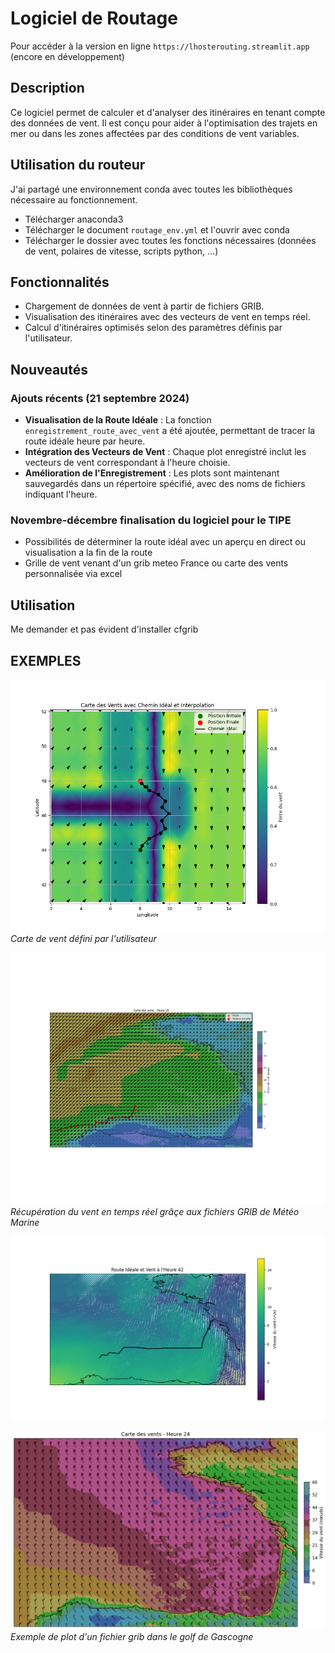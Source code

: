 # Logiciel de Routage

Pour accéder à la version en ligne `https://lhosterouting.streamlit.app` (encore en développement)
## Description

Ce logiciel permet de calculer et d'analyser des itinéraires en tenant compte des données de vent. Il est conçu pour aider à l'optimisation des trajets en mer ou dans les zones affectées par des conditions de vent variables.

## Utilisation du routeur
J'ai partagé une environnement conda avec toutes les bibliothèques nécessaire au fonctionnement.
- Télécharger anaconda3
- Télécharger le document `routage_env.yml` et l'ouvrir avec conda
- Télécharger le dossier avec toutes les fonctions nécessaires (données de vent, polaires de vitesse, scripts python, ...)

## Fonctionnalités

- Chargement de données de vent à partir de fichiers GRIB.
- Visualisation des itinéraires avec des vecteurs de vent en temps réel.
- Calcul d'itinéraires optimisés selon des paramètres définis par l'utilisateur.

## Nouveautés

### Ajouts récents (21 septembre 2024)

- **Visualisation de la Route Idéale** : La fonction `enregistrement_route_avec_vent` a été ajoutée, permettant de tracer la route idéale heure par heure.
- **Intégration des Vecteurs de Vent** : Chaque plot enregistré inclut les vecteurs de vent correspondant à l'heure choisie.
- **Amélioration de l'Enregistrement** : Les plots sont maintenant sauvegardés dans un répertoire spécifié, avec des noms de fichiers indiquant l'heure.

### Novembre-décembre finalisation du logiciel pour le TIPE
- Possibilités de déterminer la route idéal avec un aperçu en direct ou visualisation a la fin de la route
- Grille de vent venant d'un grib meteo France ou carte des vents personnalisée via excel

## Utilisation
Me demander et pas évident d'installer cfgrib 

## EXEMPLES
![Carte de vent défini par l'utilisateur](https://github.com/Tutur09/Logiciel_de_routage/raw/main/Exemple.png)
_Carte de vent défini par l'utilisateur_

![Récupération du vent en temps réel grâçe aux fichiers GRIB de Météo Marine](https://github.com/Tutur09/Logiciel_de_routage/raw/main/route_ideale/route_ideale_vent_heure_18.png)
_Récupération du vent en temps réel grâçe aux fichiers GRIB de Météo Marine_

![](https://github.com/Tutur09/Logiciel_de_routage/raw/main/route_ideale/route_ideale_vent_heure_42.png)

![Exemple de plot d'un fichier grib dans le golf de Gascogne](https://github.com/Tutur09/Logiciel_de_routage/raw/main/Carte_vents.png)
_Exemple de plot d'un fichier grib dans le golf de Gascogne_
